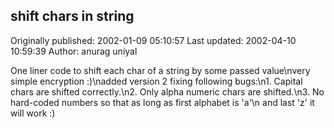## shift chars in string

Originally published: 2002-01-09 05:10:57
Last updated: 2002-04-10 10:59:39
Author: anurag uniyal

One liner code to shift each char of a string by some passed value\nvery simple encryption :)\nadded version 2 fixing following bugs:\n1. Capital chars are shifted correctly.\n2. Only alpha numeric chars are shifted.\n3. No hard-coded numbers so that as long as first alphabet is 'a'\n   and last 'z' it will work :)